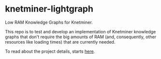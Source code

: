 # knetminer-lightgraph
Low RAM Knowledge Graphs for Knetminer.

This repo is to test and develop an implementation of Knetminer knowledge graphs that don't require the big amounts of RAM 
(and, consequently, other resources like loading times) that are currently needed.

To read about the project details, starts [here](doc/project).
